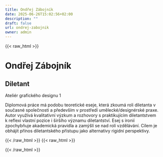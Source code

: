 ```yaml
---
title: Ondřej Zábojník
date: 2025-06-26T15:02:56+02:00
description: ""
draft: false
url: ondrej-zabojnik
owner: admin
---
```

{{< raw_html >}}
<h1>Ondřej Z&aacute;bojn&iacute;k</h1>
<h2>Diletant</h2>
<p>Ateli&eacute;r grafick&eacute;ho designu 1</p>
<p>Diplomov&aacute; pr&aacute;ce m&aacute; podobu teoretick&eacute; eseje, kter&aacute; zkoum&aacute; roli diletanta v současn&eacute; společnosti a předev&scaron;&iacute;m v prostřed&iacute; uměleck&eacute;/design&eacute;rsk&eacute; praxe. Autor využ&iacute;v&aacute; kvalitativn&iacute; v&yacute;zkum a rozhovory s praktikuj&iacute;c&iacute;m diletantstvem k reflexi vlastn&iacute; pozice i &scaron;ir&scaron;&iacute;ho v&yacute;znamu diletantstv&iacute;. Esej s ironi&iacute; zpochybňuje akademick&aacute; pravidla a zam&yacute;&scaron;l&iacute; se nad rol&iacute; vzděl&aacute;v&aacute;n&iacute;. C&iacute;lem je obh&aacute;jit př&iacute;nos diletantsk&eacute;ho př&iacute;stupu jako alternativy rigidn&iacute; perspektivy.</p>
{{< /raw_html >}}
<!-- SECTION BREAK -->
{{< raw_html >}}

{{< /raw_html >}}
